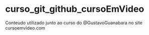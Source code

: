 # curso_git_github_cursoEmVideo
 Conteudo utilizado junto ao curso do @GustavoGuanabara no site  cursoemvideo.com
